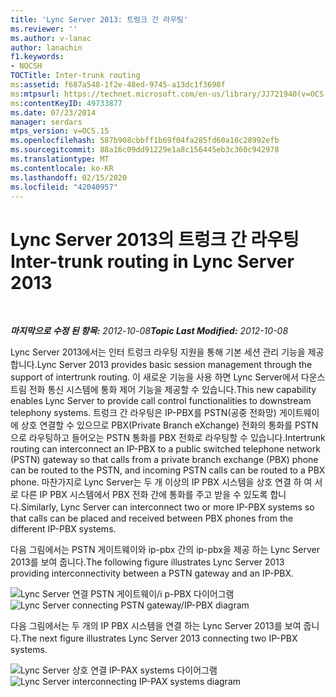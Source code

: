 ```yaml
---
title: 'Lync Server 2013: 트렁크 간 라우팅'
ms.reviewer: ''
ms.author: v-lanac
author: lanachin
f1.keywords:
- NOCSH
TOCTitle: Inter-trunk routing
ms:assetid: f687a548-1f2e-48ed-9745-a13dc1f3698f
ms:mtpsurl: https://technet.microsoft.com/en-us/library/JJ721940(v=OCS.15)
ms:contentKeyID: 49733877
ms.date: 07/23/2014
manager: serdars
mtps_version: v=OCS.15
ms.openlocfilehash: 587b908cbbff1b69f04fa285fd60a18c28992efb
ms.sourcegitcommit: 88a16c09dd91229e1a8c156445eb3c360c942978
ms.translationtype: MT
ms.contentlocale: ko-KR
ms.lasthandoff: 02/15/2020
ms.locfileid: "42040957"
---
```

<div data-xmlns="http://www.w3.org/1999/xhtml">

<div class="topic" data-xmlns="http://www.w3.org/1999/xhtml" data-msxsl="urn:schemas-microsoft-com:xslt" data-cs="http://msdn.microsoft.com/">

<div data-asp="http://msdn2.microsoft.com/asp">

# <a name="inter-trunk-routing-in-lync-server-2013"></a><span data-ttu-id="d1e54-102">Lync Server 2013의 트렁크 간 라우팅</span><span class="sxs-lookup"><span data-stu-id="d1e54-102">Inter-trunk routing in Lync Server 2013</span></span>

</div>

<div id="mainSection">

<div id="mainBody">

<span> </span>

<span data-ttu-id="d1e54-103">_**마지막으로 수정 된 항목:** 2012-10-08_</span><span class="sxs-lookup"><span data-stu-id="d1e54-103">_**Topic Last Modified:** 2012-10-08_</span></span>

<span data-ttu-id="d1e54-104">Lync Server 2013에서는 인터 트렁크 라우팅 지원을 통해 기본 세션 관리 기능을 제공 합니다.</span><span class="sxs-lookup"><span data-stu-id="d1e54-104">Lync Server 2013 provides basic session management through the support of intertrunk routing.</span></span> <span data-ttu-id="d1e54-105">이 새로운 기능을 사용 하면 Lync Server에서 다운스트림 전화 통신 시스템에 통화 제어 기능을 제공할 수 있습니다.</span><span class="sxs-lookup"><span data-stu-id="d1e54-105">This new capability enables Lync Server to provide call control functionalities to downstream telephony systems.</span></span> <span data-ttu-id="d1e54-106">트렁크 간 라우팅은 IP-PBX를 PSTN(공중 전화망) 게이트웨이에 상호 연결할 수 있으므로 PBX(Private Branch eXchange) 전화의 통화를 PSTN으로 라우팅하고 들어오는 PSTN 통화를 PBX 전화로 라우팅할 수 있습니다.</span><span class="sxs-lookup"><span data-stu-id="d1e54-106">Intertrunk routing can interconnect an IP-PBX to a public switched telephone network (PSTN) gateway so that calls from a private branch exchange (PBX) phone can be routed to the PSTN, and incoming PSTN calls can be routed to a PBX phone.</span></span> <span data-ttu-id="d1e54-107">마찬가지로 Lync Server는 두 개 이상의 IP PBX 시스템을 상호 연결 하 여 서로 다른 IP PBX 시스템에서 PBX 전화 간에 통화를 주고 받을 수 있도록 합니다.</span><span class="sxs-lookup"><span data-stu-id="d1e54-107">Similarly, Lync Server can interconnect two or more IP-PBX systems so that calls can be placed and received between PBX phones from the different IP-PBX systems.</span></span>

<span data-ttu-id="d1e54-108">다음 그림에서는 PSTN 게이트웨이와 ip-pbx 간의 ip-pbx을 제공 하는 Lync Server 2013를 보여 줍니다.</span><span class="sxs-lookup"><span data-stu-id="d1e54-108">The following figure illustrates Lync Server 2013 providing interconnectivity between a PSTN gateway and an IP-PBX.</span></span>

<span data-ttu-id="d1e54-109">![Lync Server 연결 PSTN 게이트웨이/i p-PBX 다이어그램](images/JJ721940.cc3858ca-2ee3-4d51-8a51-db078366b50b(OCS.15).jpg "Lync Server 연결 PSTN 게이트웨이/i p-PBX 다이어그램")</span><span class="sxs-lookup"><span data-stu-id="d1e54-109">![Lync Server connecting PSTN gateway/IP-PBX diagram](images/JJ721940.cc3858ca-2ee3-4d51-8a51-db078366b50b(OCS.15).jpg "Lync Server connecting PSTN gateway/IP-PBX diagram")</span></span>

<span data-ttu-id="d1e54-110">다음 그림에서는 두 개의 IP PBX 시스템을 연결 하는 Lync Server 2013를 보여 줍니다.</span><span class="sxs-lookup"><span data-stu-id="d1e54-110">The next figure illustrates Lync Server 2013 connecting two IP-PBX systems.</span></span>

<span data-ttu-id="d1e54-111">![Lync Server 상호 연결 IP-PAX systems 다이어그램](images/JJ721940.6ba18ec9-df70-498a-9cf7-7fc41e5ec432(OCS.15).jpg "Lync Server 상호 연결 IP-PAX systems 다이어그램")</span><span class="sxs-lookup"><span data-stu-id="d1e54-111">![Lync Server interconnecting IP-PAX systems diagram](images/JJ721940.6ba18ec9-df70-498a-9cf7-7fc41e5ec432(OCS.15).jpg "Lync Server interconnecting IP-PAX systems diagram")</span></span>

</div>

<span> </span>

</div>

</div>

</div>

